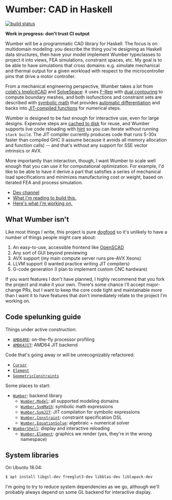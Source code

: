 # Wumber: CAD in Haskell
[![build status](https://travis-ci.org/spencertipping/wumber.svg?branch=master)](https://travis-ci.org/spencertipping/wumber)

**Work in progress: don't trust CI output**

Wumber will be a programmatic CAD library for Haskell. The focus is on
multidomain modeling: you describe the thing you're designing as Haskell data
structures, then have your model implement Wumber typeclasses to project it into
views, FEA simulations, constraint spaces, etc. My goal is to be able to have
simulations that cross domains: e.g. simulate mechanical and thermal output for
a given workload with respect to the microcontroller pins that drive a motor
controller.

From a mechanical engineering perspective, Wumber takes a lot from [colah's
ImplicitCAD][ic] and [SolveSpace][ss]: it uses [F-Rep][fr] with [dual
contouring][dc] to compute boundary meshes, and both isofunctions and constraint
sets are described with [symbolic math][sym] that provides [automatic
differentiation][der] and backs into [JIT-compiled functions][jit] for numerical
steps.

Wumber is designed to be fast enough for interactive use, even for large
designs. Expensive steps are [cached to disk][disk] for reuse, and Wumber
supports live code reloading with [hint][hint] so you can iterate without
running `stack build`. The JIT compiler currently produces code that runs 5-30x
faster than compiled GHC (I assume because it avoids all memory allocation and
function calls) -- and that's without any support for SSE vector intrinsics or
AVX.

More importantly than interaction, though, I want Wumber to scale well enough
that you can use it for computational optimization. For example, I'd like to be
able to have it derive a part that satisfies a series of mechanical load
specifications and minimizes manufacturing cost or weight, based on iterated FEA
and process simulation.

+ [Dev channel](https://dev.spencertipping.com/channel/wumber)
+ [What I'm reading to build this.](design/reading.md)
+ [Here's what I'm working on.](design/frontier.md)


## What Wumber isn't
Like most things I write, this project is pure [dogfood][dog] so it's unlikely
to have a number of things people might care about:

1. An easy-to-use, accessible frontend like [OpenSCAD][oscad]
2. Any sort of GUI beyond previewing
3. AVX support (my main compute server runs pre-AVX Xeons)
4. LLVM support (I wanted practice writing JIT compilers)
5. G-code generation (I plan to implement custom CNC hardware)

If you want features I don't have planned, I highly recommend that you fork the
project and make it your own. There's some chance I'll accept major-change PRs,
but I want to keep the core code tight and maintainable more than I want it to
have features that don't immediately relate to the project I'm working on.


## Code spelunking guide
Things under active construction:

+ [`AMD64RE`][amdre]: on-the-fly processor profiling
+ [`AMD64JIT`][amdjit]: AMD64 JIT backend

Code that's going away or will be unrecognizably refactored:

+ [`Cursor`](src/Wumber/Cursor.hs)
+ [`Element`](src/Wumber/Element.hs)
+ [`GeometricConstraints`](src/Wumber/GeometricConstraints.hs)

Some places to start:

+ [`Wumber`](src/Wumber.hs): backend library
  + [`Wumber.Model`](src/Wumber/Model.hs): all supported modeling domains
  + [`Wumber.SymMath`](src/Wumber/SymMath.hs): symbolic math expressions
  + [`Wumber.SymJIT`][jit]: JIT compilation for symbolic expressions
  + [`Wumber.Constraint`][const]: constraint specification DSL
  + [`Wumber.EquationSolve`][esolv]: algebraic + numerical solver
+ [`WumberShell`](shell/WumberShell.hs): display and interactive reloading
  + [`Wumber.Element`](src/Wumber/Element.hs): graphics we render (yes, they're
    in the wrong namespace)

[ic]: http://implicitcad.org
[ss]: http://solvespace.com/index.pl
[fr]: https://en.wikipedia.org/wiki/Function_representation
[dc]: https://www.boristhebrave.com/2018/04/15/dual-contouring-tutorial/
[dog]: https://en.wikipedia.org/wiki/Eating_your_own_dog_food
[hint]: https://hackage.haskell.org/package/hint
[oscad]: https://en.wikipedia.org/wiki/OpenSCAD

[sym]: src/Wumber/SymMath.hs
[der]: src/Wumber/SymDerivative.hs
[jit]: src/Wumber/SymJIT.hs
[disk]: src/Wumber/ComputedCache.hs
[jitir]: src/Wumber/JITIR.hs
[amdre]: src/Wumber/AMD64RE.hs
[amdjit]: src/Wumber/AMD64JIT.hs
[const]: src/Wumber/Constraint.hs
[esolv]: src/Wumber/EquationSolve.hs


## System libraries
On Ubuntu 18.04:

```sh
$ apt install libgsl-dev freeglut3-dev libblas-dev liblapack-dev
```

I'm going to try to reduce system dependencies as we go, although we'll probably
always depend on some GL backend for interactive display.
